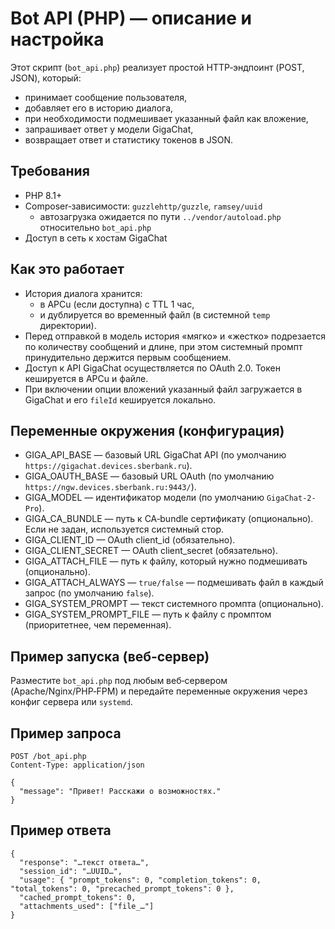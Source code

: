 # Bot API (PHP) — описание и настройка

Этот скрипт (`bot_api.php`) реализует простой HTTP‑эндпоинт (POST, JSON), который:
- принимает сообщение пользователя,
- добавляет его в историю диалога,
- при необходимости подмешивает указанный файл как вложение,
- запрашивает ответ у модели GigaChat,
- возвращает ответ и статистику токенов в JSON.

## Требования
- PHP 8.1+
- Composer‑зависимости: `guzzlehttp/guzzle`, `ramsey/uuid`
  - автозагрузка ожидается по пути `../vendor/autoload.php` относительно `bot_api.php`
- Доступ в сеть к хостам GigaChat

## Как это работает
- История диалога хранится:
  - в APCu (если доступна) с TTL 1 час,
  - и дублируется во временный файл (в системной `temp` директории).
- Перед отправкой в модель история «мягко» и «жестко» подрезается по количеству сообщений и длине,
  при этом системный промпт принудительно держится первым сообщением.
- Доступ к API GigaChat осуществляется по OAuth 2.0. Токен кешируется в APCu и файле.
- При включении опции вложений указанный файл загружается в GigaChat и его `fileId` кешируется локально.

## Переменные окружения (конфигурация)
- GIGA_API_BASE — базовый URL GigaChat API (по умолчанию `https://gigachat.devices.sberbank.ru`).
- GIGA_OAUTH_BASE — базовый URL OAuth (по умолчанию `https://ngw.devices.sberbank.ru:9443/`).
- GIGA_MODEL — идентификатор модели (по умолчанию `GigaChat-2-Pro`).
- GIGA_CA_BUNDLE — путь к CA‑bundle сертификату (опционально). Если не задан, используется системный стор.
- GIGA_CLIENT_ID — OAuth client_id (обязательно).
- GIGA_CLIENT_SECRET — OAuth client_secret (обязательно).
- GIGA_ATTACH_FILE — путь к файлу, который нужно подмешивать (опционально).
- GIGA_ATTACH_ALWAYS — `true/false` — подмешивать файл в каждый запрос (по умолчанию `false`).
- GIGA_SYSTEM_PROMPT — текст системного промпта (опционально).
- GIGA_SYSTEM_PROMPT_FILE — путь к файлу с промптом (приоритетнее, чем переменная).


## Пример запуска (веб‑сервер)
Разместите `bot_api.php` под любым веб‑сервером (Apache/Nginx/PHP‑FPM) и передайте переменные окружения через конфиг сервера или `systemd`.

## Пример запроса
```
POST /bot_api.php
Content-Type: application/json

{
  "message": "Привет! Расскажи о возможностях."
}
```

## Пример ответа
```
{
  "response": "…текст ответа…",
  "session_id": "…UUID…",
  "usage": { "prompt_tokens": 0, "completion_tokens": 0, "total_tokens": 0, "precached_prompt_tokens": 0 },
  "cached_prompt_tokens": 0,
  "attachments_used": ["file_…"]
}
```

